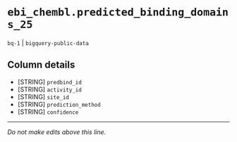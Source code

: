# `ebi_chembl.predicted_binding_domains_25`
`bq-1` | `bigquery-public-data`

## Column details
* [STRING]    `predbind_id`
* [STRING]    `activity_id`
* [STRING]    `site_id`
* [STRING]    `prediction_method`
* [STRING]    `confidence`

-------------------------------------------------------------------------------
*Do not make edits above this line.*
